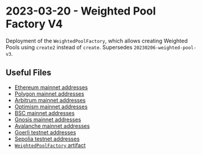# 2023-03-20 - Weighted Pool Factory V4

Deployment of the `WeightedPoolFactory`, which allows creating Weighted Pools using `create2` instead of `create`.
Supersedes `20230206-weighted-pool-v3`.

## Useful Files

- [Ethereum mainnet addresses](./output/mainnet.json)
- [Polygon mainnet addresses](./output/polygon.json)
- [Arbitrum mainnet addresses](./output/arbitrum.json)
- [Optimism mainnet addresses](./output/optimism.json)
- [BSC mainnet addresses](./output/bsc.json)
- [Gnosis mainnet addresses](./output/gnosis.json)
- [Avalanche mainnet addresses](./output/avalanche.json)
- [Goerli testnet addresses](./output/goerli.json)
- [Sepolia testnet addresses](./output/sepolia.json)
- [`WeightedPoolFactory` artifact](./artifact/WeightedPoolFactory.json)
